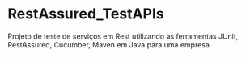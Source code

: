 # RestAssured_TestAPIs
Projeto de teste de serviços em Rest utilizando as ferramentas JUnit, RestAssured, Cucumber, Maven em Java para uma empresa
